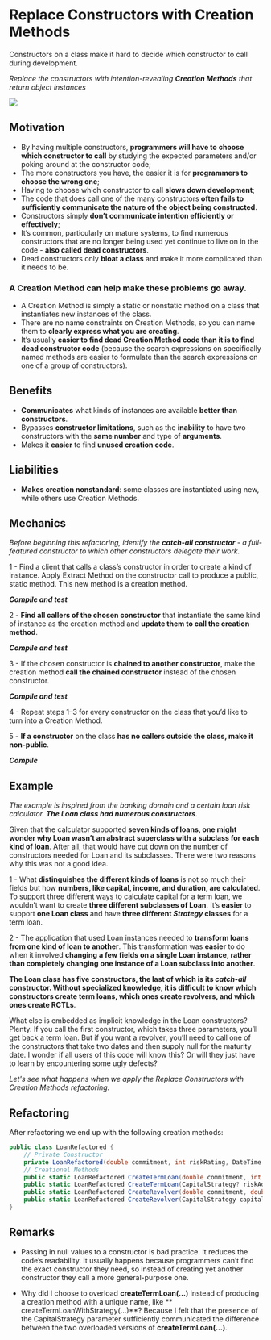 # Replace Constructors with Creation Methods

Constructors on a class make it hard to decide which constructor to call during development.

_Replace the constructors with intention-revealing **Creation Methods** that return object instances_

<img src="https://www.industriallogic.com/xp/refactoring/images/multipleconstructorwithcreator.jpg">

## Motivation

- By having multiple constructors, **programmers will have to choose which constructor to call** by studying the
  expected parameters and/or poking around at the constructor code;
- The more constructors you have, the easier it is for **programmers to choose the wrong one**;
- Having to choose which constructor to call **slows down development**;
- The code that does call one of the many constructors **often fails to sufficiently communicate the nature of the
  object being constructed**.
- Constructors simply **don’t communicate intention efficiently or effectively**;
- It’s common, particularly on mature systems, to find numerous constructors that are no longer being used yet continue
  to live on in the code - **also called dead constructors**.
- Dead constructors only **bloat a class** and make it more complicated than it needs to be.

### **A Creation Method can help make these problems go away.**

- A Creation Method is simply a static or nonstatic method on a class that instantiates new instances of the class.
- There are no name constraints on Creation Methods, so you can name them to **clearly express what you are creating**.
- It’s usually **easier to find dead Creation Method code than it is to find dead constructor code** (because the search
  expressions on
  specifically named methods are easier to formulate than the search expressions on one of a group of constructors).

## Benefits

- **Communicates** what kinds of instances are available **better than constructors**.
- Bypasses **constructor limitations**, such as the **inability** to have two constructors with the **same number** and
  type of **arguments**.
- Makes it **easier** to find **unused creation code**.

## Liabilities

- **Makes creation nonstandard**: some classes are instantiated using new, while others use Creation Methods.

## Mechanics

_Before beginning this refactoring, identify the **_catch-all_ constructor** - a full-featured constructor to which
other
constructors delegate their work._

1 - Find a client that calls a class’s constructor in order to create a kind of instance. Apply Extract Method on the
constructor call to produce a
public, static method. This new method is a creation method.

**_Compile and test_**

2 - **Find all callers of the chosen constructor** that instantiate the same kind of instance as the creation method
and **update them to call the creation method**.

**_Compile and test_**

3 - If the chosen constructor is **chained to another constructor**, make the creation method **call the chained
constructor** instead of
the chosen constructor.

**_Compile and test_**

4 - Repeat steps 1–3 for every constructor on the class that you’d like to turn into a Creation Method.

5 - **If a constructor** on the class **has no callers outside the class, make it non-public**.

**_Compile_**

## Example

_The example is inspired from the banking domain and a certain loan risk calculator. **The Loan class had numerous
constructors**._

Given that the calculator supported **seven kinds of loans, one might wonder why
Loan wasn’t an abstract superclass with a subclass for each kind of loan**. After all,
that would have cut down on the number of constructors needed for Loan and its
subclasses. There were two reasons why this was not a good idea.

1 - What **distinguishes the different kinds of loans** is not so much their fields
but how **numbers, like capital, income, and duration, are calculated**. To
support three different ways to calculate capital for a term loan, we
wouldn’t want to create **three different subclasses of Loan**. It’s **easier** to
support **one Loan class** and have **three different _Strategy_ classes** for a term
loan.

2 - The application that used Loan instances needed to **transform loans from one
kind of loan to another**. This transformation was **easier** to do when it
involved **changing a few fields on a single Loan instance, rather than
completely changing one instance of a Loan subclass into another**.

**The Loan class has five constructors, the last of which is its _catch-all_ constructor. Without specialized knowledge,
it is
difficult to know which constructors create term loans, which ones create revolvers, and which ones create RCTLs**.

What else is embedded as implicit knowledge in the Loan constructors? Plenty. If
you call the first constructor, which takes three parameters, you’ll get back a term
loan. But if you want a revolver, you’ll need to call one of the constructors that take
two dates and then supply null for the maturity date. I wonder if all users of this
code will know this? Or will they just have to learn by encountering some ugly defects?

_Let's see what happens when we apply the Replace Constructors with Creation Methods refactoring._

## Refactoring

After refactoring we end up with the following creation methods:

```csharp
public class LoanRefactored {
    // Private Constructor
    private LoanRefactored(double commitment, int riskRating, DateTime maturity, double outstanding = default, CapitalStrategy? capitalStrategy = default, DateTime? expiry = default)
    // Creational Methods
    public static LoanRefactored CreateTermLoan(double commitment, int riskRating, DateTime maturity);
    public static LoanRefactored CreateTermLoan(CapitalStrategy? riskAdjustedCapitalStrategy, double commitment, double outstanding, int riskRating, DateTime maturity)
    public static LoanRefactored CreateRevolver(double commitment, double outstanding, int riskRating, DateTime expiry);
    public static LoanRefactored CreateRevolver(CapitalStrategy capitalStrategy, double commitment, double outstanding, int riskRating, DateTime? expiry)
}
```

## Remarks

- Passing in null values to a constructor is bad practice. It reduces the code’s readability. It usually happens because
  programmers
  can’t find the exact constructor they need, so instead of creating yet another
  constructor they call a more general-purpose one.

- Why did I choose to overload **createTermLoan(…)** instead of producing a creation method with a unique name, like **
  createTermLoanWithStrategy(…)**?
  Because I felt that the presence of the CapitalStrategy parameter sufficiently
  communicated the difference between the two overloaded versions of
  **createTermLoan(…)**.
